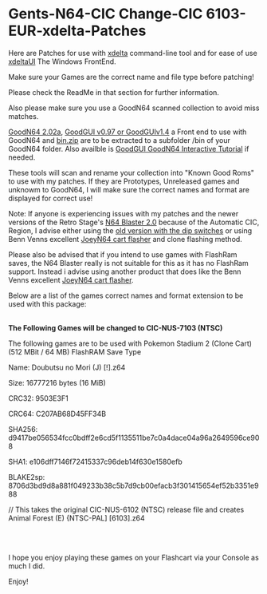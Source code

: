 # Gents-N64-CIC Change-CIC 6103-EUR-xdelta-Patches

Here are Patches for use with [xdelta](http://xdelta.org/) command-line tool and for ease of use [xdeltaUI](https://www.romhacking.net/utilities/598/) The Windows FrontEnd.

Make sure your Games are the correct name and file type before patching!

Please check the ReadMe in that section for further information.

Also please make sure you use a GoodN64 scanned collection to avoid miss matches.

[GoodN64 2.02a](https://www.emutalk.net/threads/goodn64-2-02a.12068/), [GoodGUI v0.97 or GoodGUIv1.4](https://www.emutalk.net/threads/goodgui-v0-97.29155/) a Front end to use with GoodN64 and [bin.zip](https://www.emutalk.net/threads/bin-zip.12070/) are to be extracted to a subfolder /bin of your GoodN64 folder. Also availble is [GoodGUI GoodN64 Interactive Tutorial](https://www.emutalk.net/threads/goodgui-goodn64-tutorial.28965/) if needed.

These tools will scan and rename your collection into "Known Good Roms" to use with my patches. If they are Prototypes, Unreleased games and unknowm to GoodN64, I will make sure the correct names and format are displayed for correct use!

Note: If anyone is experiencing issues with my patches and the newer versions of the Retro Stage's [N64 Blaster 2.0](https://retrostage.net/?product=n64-blaster-2-0) because of the Automatic CIC, Region, I advise either using the [old version with the dip switches](https://web.archive.org/web/20210622192800/https://retrostage.net/?product=n64-blaster-2-0)  or using Benn Venns excellent [JoeyN64 cart flasher](https://bennvenn.myshopify.com/products/joeyn64-cart-flasher) and clone flashing method.

Please also be advised that if you intend to use games with FlashRam saves, the N64 Blaster really is not suitable for this as it has no FlashRam support. Instead i advise using another product that does like the Benn Venns excellent [JoeyN64 cart flasher](https://bennvenn.myshopify.com/products/joeyn64-cart-flasher).

Below are a list of the games correct names and format extension to be used with this package:
<br>
</br>

<b>The Following Games will be changed to CIC-NUS-7103 (NTSC)</b>

The following games are to be used with Pokemon Stadium 2 (Clone Cart) (512 MBit / 64 MB) FlashRAM Save Type


Name: Doubutsu no Mori (J) [!].z64

Size: 16777216 bytes (16 MiB)

CRC32: 9503E3F1

CRC64: C207AB68D45FF34B

SHA256: d9417be056534fcc0bdff2e6cd5f1135511be7c0a4dace04a96a2649596ce908

SHA1: e106dff7146f72415337c96deb14f630e1580efb

BLAKE2sp: 8706d3bd9d8a881f049233b38c5b7d9cb00efacb3f301415654ef52b3351e988


// This takes the original 	CIC-NUS-6102 (NTSC) release file and creates Animal Forest (E) {NTSC-PAL] [6103].z64

<br>
</br>

I hope you enjoy playing these games on your Flashcart via your Console as much I did.
<p>
</p>
Enjoy!